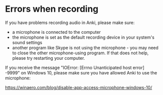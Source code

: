 # Errors when recording

If you have problems recording audio in Anki, please make sure:

- a microphone is connected to the computer 
- the microphone is set as the default recording device in your system's sound settings
- another program like Skype is not using the microphone - you may need to close the other microphone-using program. If that does not help, please try restarting your computer.

If you receive the message "IOError: [Errno Unanticipated host error] -9999" on Windows 10, please make sure you have allowed Anki to use the microphone:

<https://winaero.com/blog/disable-app-access-microphone-windows-10/>
